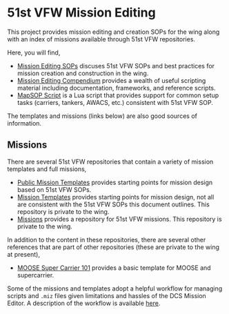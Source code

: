 # 51st VFW Mission Editing

This project provides mission editing and creation SOPs for the wing along with an index of
missions available through 51st VFW repositories.

Here, you will find,

- [Mission Editing SOPs](./documentation/missionsEditingSOPs.md) discuses 51st VFW SOPs and
  best practices for mission creation and construction in the wing.
- [Mission Editing Compendium](./documentation/missionsEditingGuide.md) provides a wealth
  of useful scripting material including documentation, frameworks, and reference scripts.
- [MapSOP Script](./51stMapSOP/readme.md) is a Lua script that provides support
  for common setup tasks (carriers, tankers, AWACS, etc.) consistent with 51st VFW SOP.

The templates and missions (links below) are also good sources of information.

## Missions

There are several 51st VFW repositories that contain a variety of mission templates and full
missions,

- [Public Mission Templates](https://github.com/51st-Vfw/MissionEditing-Templates)
  provides starting points for mission design based on 51st VFW SOPs.
- [Mission Templates](https://github.com/51st-Vfw/template-missions)
  provides starting points for mission design, not all are consistent with the 51st VFW SOPs
  this document outlines. This repository is private to the wing.
- [Missions](https://github.com/51st-Vfw/missions)
  provides a repository for 51st VFW missions. This repository is private to the wing.

In addition to the content in these repositories, there are several other references that are
part of other repositories (these are private to the wing at present),

- [MOOSE Super Carrier 101](https://github.com/51st-Vfw/supercarrier_cat_training) provides a
  basic template for MOOSE and supercarrier.

Some of the missions and templates adopt a helpful workflow for managing scripts and `.miz`
files given limitations and hassles of the DCS Mission Editor. A description of the workflow
is available
[here](https://github.com/51st-Vfw/MissionEditing-Templates/blob/master/NTTR%20Core/workflow.md).

